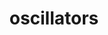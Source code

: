 ---
title: oscillators
permalink: /docs/StandardLibrary#oscillators
parent: Standard Library
has_children: false
nav_order: {navOrder}
---